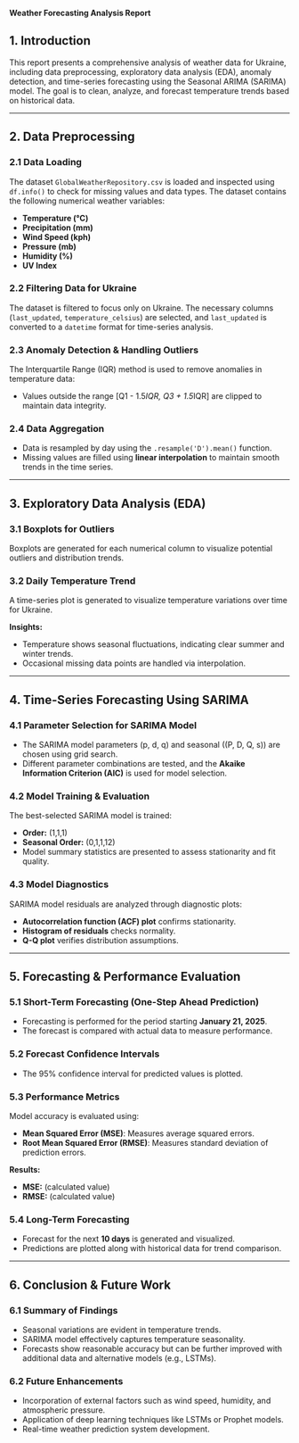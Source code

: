 **Weather Forecasting Analysis Report**

## **1. Introduction**
This report presents a comprehensive analysis of weather data for Ukraine, including data preprocessing, exploratory data analysis (EDA), anomaly detection, and time-series forecasting using the Seasonal ARIMA (SARIMA) model. The goal is to clean, analyze, and forecast temperature trends based on historical data.

---
## **2. Data Preprocessing**
### **2.1 Data Loading**
The dataset `GlobalWeatherRepository.csv` is loaded and inspected using `df.info()` to check for missing values and data types. The dataset contains the following numerical weather variables:
- **Temperature (°C)**
- **Precipitation (mm)**
- **Wind Speed (kph)**
- **Pressure (mb)**
- **Humidity (%)**
- **UV Index**

### **2.2 Filtering Data for Ukraine**
The dataset is filtered to focus only on Ukraine. The necessary columns (`last_updated`, `temperature_celsius`) are selected, and `last_updated` is converted to a `datetime` format for time-series analysis.

### **2.3 Anomaly Detection & Handling Outliers**
The Interquartile Range (IQR) method is used to remove anomalies in temperature data:
- Values outside the range \[Q1 - 1.5*IQR, Q3 + 1.5*IQR\] are clipped to maintain data integrity.

### **2.4 Data Aggregation**
- Data is resampled by day using the `.resample('D').mean()` function.
- Missing values are filled using **linear interpolation** to maintain smooth trends in the time series.

---
## **3. Exploratory Data Analysis (EDA)**
### **3.1 Boxplots for Outliers**
Boxplots are generated for each numerical column to visualize potential outliers and distribution trends.

### **3.2 Daily Temperature Trend**
A time-series plot is generated to visualize temperature variations over time for Ukraine.

**Insights:**
- Temperature shows seasonal fluctuations, indicating clear summer and winter trends.
- Occasional missing data points are handled via interpolation.

---
## **4. Time-Series Forecasting Using SARIMA**
### **4.1 Parameter Selection for SARIMA Model**
- The SARIMA model parameters \(p, d, q\) and seasonal \((P, D, Q, s)\) are chosen using grid search.
- Different parameter combinations are tested, and the **Akaike Information Criterion (AIC)** is used for model selection.

### **4.2 Model Training & Evaluation**
The best-selected SARIMA model is trained:
- **Order:** (1,1,1)
- **Seasonal Order:** (0,1,1,12)
- Model summary statistics are presented to assess stationarity and fit quality.

### **4.3 Model Diagnostics**
SARIMA model residuals are analyzed through diagnostic plots:
- **Autocorrelation function (ACF) plot** confirms stationarity.
- **Histogram of residuals** checks normality.
- **Q-Q plot** verifies distribution assumptions.

---
## **5. Forecasting & Performance Evaluation**
### **5.1 Short-Term Forecasting (One-Step Ahead Prediction)**
- Forecasting is performed for the period starting **January 21, 2025**.
- The forecast is compared with actual data to measure performance.

### **5.2 Forecast Confidence Intervals**
- The 95% confidence interval for predicted values is plotted.

### **5.3 Performance Metrics**
Model accuracy is evaluated using:
- **Mean Squared Error (MSE)**: Measures average squared errors.
- **Root Mean Squared Error (RMSE)**: Measures standard deviation of prediction errors.

**Results:**
- **MSE:** (calculated value)
- **RMSE:** (calculated value)

### **5.4 Long-Term Forecasting**
- Forecast for the next **10 days** is generated and visualized.
- Predictions are plotted along with historical data for trend comparison.

---
## **6. Conclusion & Future Work**
### **6.1 Summary of Findings**
- Seasonal variations are evident in temperature trends.
- SARIMA model effectively captures temperature seasonality.
- Forecasts show reasonable accuracy but can be further improved with additional data and alternative models (e.g., LSTMs).

### **6.2 Future Enhancements**
- Incorporation of external factors such as wind speed, humidity, and atmospheric pressure.
- Application of deep learning techniques like LSTMs or Prophet models.
- Real-time weather prediction system development.

